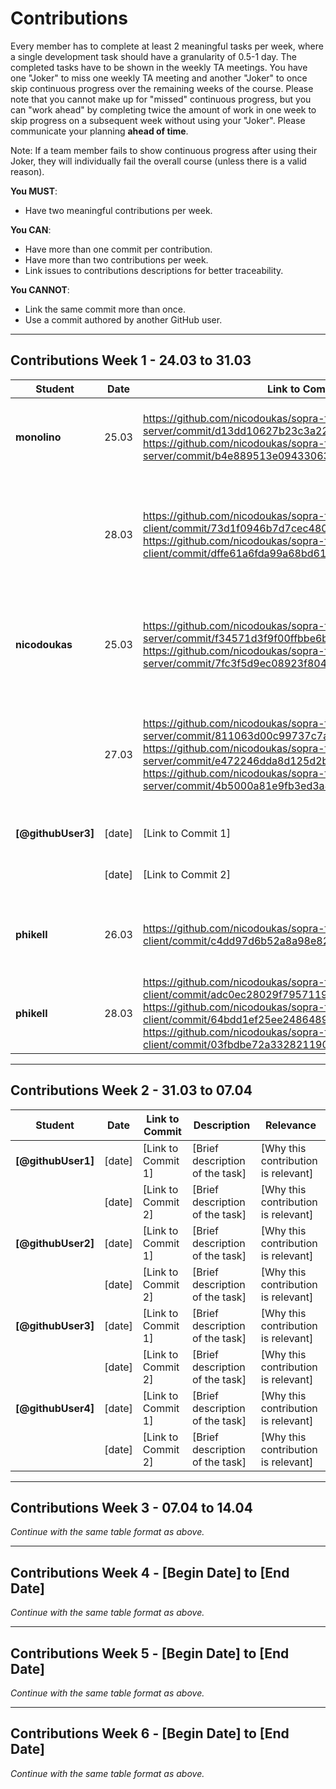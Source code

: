 # Contributions

Every member has to complete at least 2 meaningful tasks per week, where a single development task should have a granularity of 0.5-1 day. The completed tasks have to be shown in the weekly TA meetings. You have one "Joker" to miss one weekly TA meeting and another "Joker" to once skip continuous progress over the remaining weeks of the course. Please note that you cannot make up for "missed" continuous progress, but you can "work ahead" by completing twice the amount of work in one week to skip progress on a subsequent week without using your "Joker". Please communicate your planning **ahead of time**.

Note: If a team member fails to show continuous progress after using their Joker, they will individually fail the overall course (unless there is a valid reason).

**You MUST**:
- Have two meaningful contributions per week.

**You CAN**:
- Have more than one commit per contribution.
- Have more than two contributions per week.
- Link issues to contributions descriptions for better traceability.

**You CANNOT**:
- Link the same commit more than once.
- Use a commit authored by another GitHub user.

---

## Contributions Week 1 - 24.03 to 31.03

| **Student**        | **Date** | **Link to Commit** | **Description**                                                                | **Relevance**                                                                                   |
|--------------------|----------|-----------|--------------------------------------------------------------------------------|-------------------------------------------------------------------------------------------------|
| **monolino**       | 25.03    | https://github.com/nicodoukas/sopra-fs25-group-34-server/commit/d13dd10627b23c3a224e120b267f08cb691d08c9<br/>https://github.com/nicodoukas/sopra-fs25-group-34-server/commit/b4e889513e09433063ce08287e75c96213ca50f4 | Create endpoints to accept/decline friendrequests and delete friends.          | The user must be able to accept/decline friendrequests s.t they can have friends.               |
|                    | 28.03    | https://github.com/nicodoukas/sopra-fs25-group-34-client/commit/73d1f0946b7d7cec480bcc3d4bbf08385c399a97<br/>https://github.com/nicodoukas/sopra-fs25-group-34-client/commit/dffe61a6fda99a68bd616ce34e2c5b388a34c0aa          | Create page where the user can see their open friendrequests/lobbyinvitations. | In order to become friends, the users need to see their friendrequests to accept/decline these. |
| **nicodoukas** | 25.03   | https://github.com/nicodoukas/sopra-fs25-group-34-server/commit/f34571d3f9f00ffbbe6bafc6ab029d5aaf7c0eaa<br/>https://github.com/nicodoukas/sopra-fs25-group-34-server/commit/7fc3f5d9ec08923f804cbfac3315e9d9c6538ed4 | Create endpoint to search for a user by username     | In order to add a friend one must be able to find this person first and send him/her a friend request |
|                | 27.03   | https://github.com/nicodoukas/sopra-fs25-group-34-server/commit/811063d00c99737c7a5a0ecf21df86390df48363<br/>https://github.com/nicodoukas/sopra-fs25-group-34-server/commit/e472246dda8d125d2b8fc400ee0428fef2677ce8<br/>https://github.com/nicodoukas/sopra-fs25-group-34-server/commit/4b5000a81e9fb3ed3a8e4a4939d645269340ed2c| Add friends, friendRequests attribute and sendFriendRequest, getFriendRequest methods in User entity and update DTO Mapper accordingly. | In order to save the data of the whole friends management system and to be able to access it in the client side. |
| **[@githubUser3]** | [date]   | [Link to Commit 1] | [Brief description of the task]                                                | [Why this contribution is relevant]                                                             |
|                    | [date]   | [Link to Commit 2] | [Brief description of the task]                                                | [Why this contribution is relevant]                                                             |
| **phikell**        | 26.03    | https://github.com/nicodoukas/sopra-fs25-group-34-client/commit/c4dd97d6b52a8a98e8277bb9c4ed11e80b98c63d | Added search bar and functionality to search user                              | This is our main way to find other users and add them as friends                                |
| **phikell**        | 28.03    | https://github.com/nicodoukas/sopra-fs25-group-34-client/commit/adc0ec28029f795711983fa0ea5e00f6454de007<br/>https://github.com/nicodoukas/sopra-fs25-group-34-client/commit/64bdd1ef25ee2486489290ad3eb5ab5e0a0443b8<br/>https://github.com/nicodoukas/sopra-fs25-group-34-client/commit/03fbdbe72a3328211901cb444ff446607be7bc4b | Reworked the client to match user stories and mock-ups                         | General layout and UI of the client matches the mock-ups now. Easy navigation                   |

---

## Contributions Week 2 - 31.03 to 07.04


| **Student**      | **Date**  | **Link to Commit**          | **Description**                     | **Relevance**                          |
|-------------------|-----------|-----------------------------|-------------------------------------|-----------------------------------------|
| **[@githubUser1]** | [date]    | [Link to Commit 1]          | [Brief description of the task]     | [Why this contribution is relevant]     |
|                   | [date]    | [Link to Commit 2]          | [Brief description of the task]     | [Why this contribution is relevant]     |
| **[@githubUser2]** | [date]    | [Link to Commit 1]          | [Brief description of the task]     | [Why this contribution is relevant]     |
|                   | [date]    | [Link to Commit 2]          | [Brief description of the task]     | [Why this contribution is relevant]     |
| **[@githubUser3]** | [date]    | [Link to Commit 1]          | [Brief description of the task]     | [Why this contribution is relevant]     |
|                   | [date]    | [Link to Commit 2]          | [Brief description of the task]     | [Why this contribution is relevant]     |
| **[@githubUser4]** | [date]    | [Link to Commit 1]          | [Brief description of the task]     | [Why this contribution is relevant]     |
|                   | [date]    | [Link to Commit 2]          | [Brief description of the task]     | [Why this contribution is relevant]     |

---

## Contributions Week 3 - 07.04 to 14.04

*Continue with the same table format as above.*

---

## Contributions Week 4 - [Begin Date] to [End Date]

*Continue with the same table format as above.*

---

## Contributions Week 5 - [Begin Date] to [End Date]

*Continue with the same table format as above.*

---

## Contributions Week 6 - [Begin Date] to [End Date]

*Continue with the same table format as above.*
